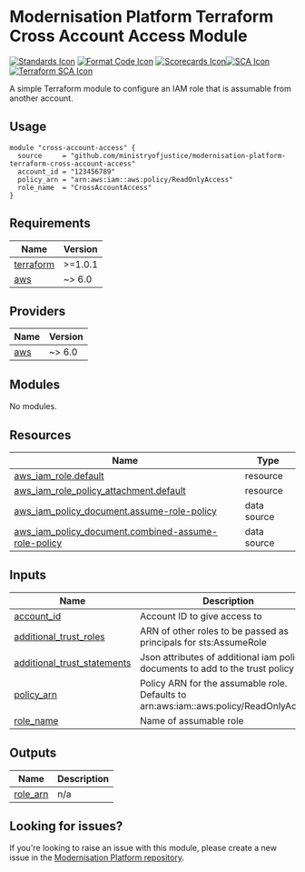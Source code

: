 # Modernisation Platform Terraform Cross Account Access Module
[![Standards Icon]][Standards Link] [![Format Code Icon]][Format Code Link] [![Scorecards Icon]][Scorecards Link][![SCA Icon]][SCA Link] [![Terraform SCA Icon]][Terraform SCA Link]

A simple Terraform module to configure an IAM role that is assumable from another account.

## Usage

```
module "cross-account-access" {
  source     = "github.com/ministryofjustice/modernisation-platform-terraform-cross-account-access"
  account_id = "123456789"
  policy_arn = "arn:aws:iam::aws:policy/ReadOnlyAccess"
  role_name  = "CrossAccountAccess"
}
```

<!-- BEGIN_TF_DOCS -->
## Requirements

| Name | Version |
|------|---------|
| <a name="requirement_terraform"></a> [terraform](#requirement\_terraform) | >=1.0.1 |
| <a name="requirement_aws"></a> [aws](#requirement\_aws) | ~> 6.0 |

## Providers

| Name | Version |
|------|---------|
| <a name="provider_aws"></a> [aws](#provider\_aws) | ~> 6.0 |

## Modules

No modules.

## Resources

| Name | Type |
|------|------|
| [aws_iam_role.default](https://registry.terraform.io/providers/hashicorp/aws/latest/docs/resources/iam_role) | resource |
| [aws_iam_role_policy_attachment.default](https://registry.terraform.io/providers/hashicorp/aws/latest/docs/resources/iam_role_policy_attachment) | resource |
| [aws_iam_policy_document.assume-role-policy](https://registry.terraform.io/providers/hashicorp/aws/latest/docs/data-sources/iam_policy_document) | data source |
| [aws_iam_policy_document.combined-assume-role-policy](https://registry.terraform.io/providers/hashicorp/aws/latest/docs/data-sources/iam_policy_document) | data source |

## Inputs

| Name | Description | Type | Default | Required |
|------|-------------|------|---------|:--------:|
| <a name="input_account_id"></a> [account\_id](#input\_account\_id) | Account ID to give access to | `string` | n/a | yes |
| <a name="input_additional_trust_roles"></a> [additional\_trust\_roles](#input\_additional\_trust\_roles) | ARN of other roles to be passed as principals for sts:AssumeRole | `list(string)` | `[]` | no |
| <a name="input_additional_trust_statements"></a> [additional\_trust\_statements](#input\_additional\_trust\_statements) | Json attributes of additional iam policy documents to add to the trust policy | `list(string)` | `[]` | no |
| <a name="input_policy_arn"></a> [policy\_arn](#input\_policy\_arn) | Policy ARN for the assumable role. Defaults to arn:aws:iam::aws:policy/ReadOnlyAccess | `string` | `"arn:aws:iam::aws:policy/ReadOnlyAccess"` | no |
| <a name="input_role_name"></a> [role\_name](#input\_role\_name) | Name of assumable role | `string` | n/a | yes |

## Outputs

| Name | Description |
|------|-------------|
| <a name="output_role_arn"></a> [role\_arn](#output\_role\_arn) | n/a |
<!-- END_TF_DOCS -->

## Looking for issues?

If you're looking to raise an issue with this module, please create a new issue in the [Modernisation Platform repository](https://github.com/ministryofjustice/modernisation-platform/issues).

[Standards Link]: https://github-community.service.justice.gov.uk/repository-standards/modernisation-platform-terraform-cross-account-access "Repo standards badge."
[Standards Icon]: https://github-community.service.justice.gov.uk/repository-standards/api/modernisation-platform-terraform-cross-account-access/badge
[Format Code Icon]: https://img.shields.io/github/actions/workflow/status/ministryofjustice/modernisation-platform-terraform-cross-account-access/format-code.yml?labelColor=231f20&style=for-the-badge&label=Formate%20Code
[Format Code Link]: https://github.com/ministryofjustice/modernisation-platform-terraform-cross-account-access/actions/workflows/format-code.yml
[Scorecards Icon]: https://img.shields.io/github/actions/workflow/status/ministryofjustice/modernisation-platform-terraform-cross-account-access/scorecards.yml?branch=main&labelColor=231f20&style=for-the-badge&label=Scorecards
[Scorecards Link]: https://github.com/ministryofjustice/modernisation-platform-terraform-cross-account-access/actions/workflows/scorecards.yml
[SCA Icon]: https://img.shields.io/github/actions/workflow/status/ministryofjustice/modernisation-platform-terraform-cross-account-access/code-scanning.yml?branch=main&labelColor=231f20&style=for-the-badge&label=Secure%20Code%20Analysis
[SCA Link]: https://github.com/ministryofjustice/modernisation-platform-terraform-cross-account-access/actions/workflows/code-scanning.yml
[Terraform SCA Icon]: https://img.shields.io/github/actions/workflow/status/ministryofjustice/modernisation-platform-terraform-cross-account-access/code-scanning.yml?branch=main&labelColor=231f20&style=for-the-badge&label=Terraform%20Static%20Code%20Analysis
[Terraform SCA Link]: https://github.com/ministryofjustice/modernisation-platform-terraform-cross-account-access/actions/workflows/terraform-static-analysis.yml
